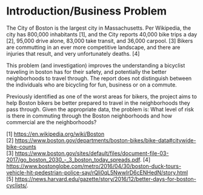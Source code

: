 # Introduction/Business Problem  

The City of Boston is the largest city in Massachusetts. Per Wikipedia, the city has 800,000 inhabitants [1], and the City reports 40,000 bike trips a day [2], 95,000 drive alone, 83,000 take transit, and 36,000 carpool. [3]  Bikers are commutting in an ever more competitive landscape, and there are injuries that result, and very unfortunately deaths. [4]  

This problem (and investigation) improves the understanding a bicyclist traveling in boston has for their safety, and potentially the better neighborhoods to travel through.  The report does not distinguish between the individuals who are bicycling for fun, business or on a commute. 

Previously identified as one of the worst areas for bikers, the project aims to help Boston bikers be better prepared to travel in the neighborhoods they pass through. Given the appropriate data, the problem is: What level of risk is there in commuting through the Boston neighborhoods and how commercial are the neighborhoods? 

  [1] https://en.wikipedia.org/wiki/Boston  
[2] https://www.boston.gov/departments/boston-bikes/bike-data#citywide-bike-counts  
[3] https://www.boston.gov/sites/default/files/document-file-03-2017/go_boston_2030_-_3_boston_today_spreads.pdf. 
[4] https://www.bostonglobe.com/metro/2016/04/30/boston-duck-tours-vehicle-hit-pedestrian-police-say/rQli0qL5NwwIrD6cENHedN/story.html   
  [5] https://news.harvard.edu/gazette/story/2016/12/better-days-for-boston-cyclists/. 

